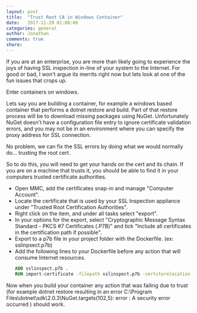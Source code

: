 ```yaml
---
layout: post
title:  "Trust Root CA in Windows Container"
date:   2017-11-29 01:00:00
categories: general
author: Jonathan
comments: true
share:
---
```


If you are at an enterprise, you are more than likely going to experience the joys of having SSL inspection in-line of your system to the Internet. For good or bad, I won't argue its merrits right now but lets look at one of the fun issues that crops up.

Enter containers on windows.

Lets say you are building a container, for example a windows based container that performs a dotnet restore and build. Part of that restore process will be to download missing packages using NuGet. Unfortunately NuGet doesn't have a configuration file entry to ignore certificate validation errors, and you may not be in an environment where you can specify the proxy address for SSL connection.

No problem, we can fix the SSL errors by doing what we would normally do... trusting the root cert.

So to do this, you will need to get your hands on the cert and its chain. If you are on a machine that trusts it, you should be able to find it in your computers trusted certificate authorities.


  * Open MMC, add the certificates snap-in and manage "Computer Account".
  * Locate the certificate that is used by your SSL Inspection appliance under "Trusted Root Certification Authorities".
  * Right click on the item, and under all tasks select "export".
  * In your options for the export, select "Cryptographic Message Syntax Standard - PKCS #7 Certificates (.P7B)" and tick "Include all certificates in the certification path if possible".
  * Export to a p7b file in your project folder with the Dockerfile. (ex: sslinpsect.p7b)
  * Add the following lines to your Dockerfile before any action that will consume Internet resources.  
     ```Dockerfile
     ADD sslinspect.p7b .
     RUN import-certificate -filepath sslinspect.p7b -certstorelocation Cert:\LocalMachine\Root
     ```

Now when you build your container any action that was failing due to trust (for example dotnet restore resulting in an error C:\Program Files\dotnet\sdk\2.0.3\NuGet.targets(102,5): error :   A security error occurred ) should work.

